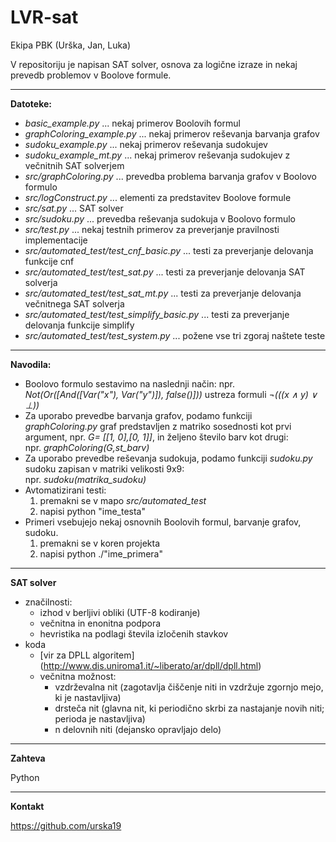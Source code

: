 LVR-sat
=======

Ekipa PBK (Urška, Jan, Luka)

V repositoriju je napisan SAT solver, osnova za logične izraze in nekaj prevedb problemov v Boolove formule.
___


**Datoteke:**

- *basic_example.py* ... nekaj primerov Boolovih formul
- *graphColoring_example.py* ... nekaj primerov reševanja barvanja grafov
- *sudoku_example.py* ... nekaj primerov reševanja sudokujev
- *sudoku_example_mt.py* ... nekaj primerov reševanja sudokujev z večnitnih SAT solverjem
- *src/graphColoring.py* ... prevedba problema barvanja grafov v Boolovo formulo
- *src/logConstruct.py* ... elementi za predstavitev Boolove formule
- *src/sat.py* ... SAT solver
- *src/sudoku.py* ... prevedba reševanja sudokuja v Boolovo formulo
- *src/test.py* ... nekaj testnih primerov za preverjanje pravilnosti implementacije
- *src/automated_test/test_cnf_basic.py* ... testi za preverjanje delovanja funkcije cnf
- *src/automated_test/test_sat.py* ... testi za preverjanje delovanja SAT solverja
- *src/automated_test/test_sat_mt.py* ... testi za preverjanje delovanja večnitnega SAT solverja
- *src/automated_test/test_simplify_basic.py* ... testi za preverjanje delovanja funkcije simplify
- *src/automated_test/test_system.py* ... požene vse tri zgoraj naštete teste

___

**Navodila:**

- Boolovo formulo sestavimo na naslednji način: 
    npr. *Not(Or([And([Var("x"), Var("y")]), false()]))* ustreza formuli *¬(((x ∧ y) ∨ ⊥))* 
- Za uporabo prevedbe barvanja grafov, podamo funkciji *graphColoring.py* graf predstavljen 
  z matriko sosednosti kot prvi argument, npr. *G= [[1, 0],[0, 1]]*, in željeno število barv 
  kot drugi:		
    npr. *graphColoring(G,st_barv)* 
- Za uporabo prevedbe reševanja sudokuja, podamo funkciji *sudoku.py* sudoku zapisan v matriki 
  velikosti 9x9:		
    npr. *sudoku(matrika_sudoku)* 
- Avtomatizirani testi:
    1. premakni se v mapo *src/automated_test*
    2. napisi python "ime_testa"
- Primeri vsebujejo nekaj osnovnih Boolovih formul, barvanje grafov, sudoku. 
    1. premakni se v koren projekta
    2. napisi python ./"ime_primera"

___

**SAT solver**
- značilnosti:
    - izhod v berljivi obliki (UTF-8 kodiranje)
    -  večnitna in enonitna podpora
    -  hevristika na podlagi števila izločenih stavkov
- koda
    - [vir za DPLL algoritem] (http://www.dis.uniroma1.it/~liberato/ar/dpll/dpll.html)
    - večnitna možnost: 
        - vzdrževalna nit (zagotavlja čiščenje niti in vzdržuje zgornjo mejo, ki je nastavljiva)
        - drsteča nit (glavna nit, ki periodično skrbi za nastajanje novih niti; perioda je nastavljiva)
        - n delovnih niti (dejansko opravljajo delo)

___

**Zahteva**

Python

___

**Kontakt**

https://github.com/urska19






